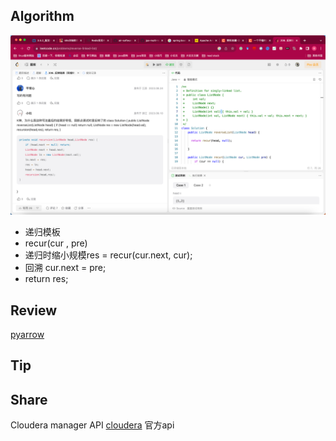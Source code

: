 ## Algorithm

![算法](../../images/temp/sisyphus-2023-09-16-lc.png)
* 递归模板
* recur(cur , pre)
* 递归时缩小规模res = recur(cur.next, cur);
* 回溯 cur.next = pre;
* return res;


## Review

[pyarrow](https://blog.det.life/apache-arrow-the-future-of-data-engineering-83abf87557da)

## Tip


## Share
Cloudera manager API
[cloudera](https://archive.cloudera.com/cm7/7.2.4/generic/jar/cm_api/swagger-html-sdk-docs/java/README.html)
官方api